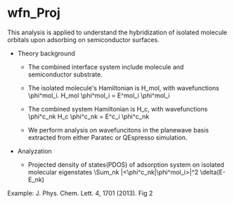 wfn_Proj
========

This analysis is applied to understand the hybridization of isolated molecule orbitals upon adsorbing on semiconductor surfaces.

- Theory background
  - The combined interface system include molecule and semiconductor substrate.
  - The isolated molecule's Hamiltonian is H_mol, with wavefunctions \phi^mol_i.
    H_mol \phi^mol_i = E^mol_i \phi^mol_i
  - The combined system Hamiltonian is H_c, with wavefunctions \phi^c_nk
    H_c \phi^c_nk = E^c_i \phi^c_nk

  - We perform analysis on wavefuncitons in the planewave basis extracted from either Paratec or QEspresso simulation.

- Analyzation
  - Projected density of states(PDOS) of adsorption system on isolated molecular eigenstates
    \Sum_nk |<\phi^c_nk|\phi^mol_i>|^2 \delta(E-E_nk)
    

Example: J. Phys. Chem. Lett. 4, 1701 (2013). Fig 2
